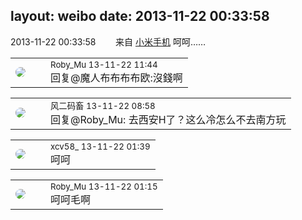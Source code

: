 layout: weibo
date: 2013-11-22 00:33:58
---
<meta name="referrer" content="no-referrer" />

2013-11-22 00:33:58  &nbsp;&nbsp;&nbsp;&nbsp;&nbsp;&nbsp; 来自 <a href="http://app.weibo.com/t/feed/22zMnn" rel="nofollow">小米手机</a>
呵呵…… ​​​

<table style="width: 100%;">
  <tr>
    <td style="width: 40px;"><img style="border-radius:50%" src="https://tva2.sinaimg.cn/crop.0.0.180.180.50/81fd9f09jw1e8qgp5bmzyj2050050aa8.jpg?KID=imgbed,tva&Expires=1624464803&ssig=eQmANRyNPn"></td>
    <td colspan="2"><small>Roby_Mu 13-11-22 11:44</small><br/>回复@魔人布布布布欧:沒錢啊</td>
  </tr>
</table>

<table style="width: 100%;">
  <tr>
    <td style="width: 40px;"><img style="border-radius:50%" src="https://tva3.sinaimg.cn/crop.0.0.639.639.50/6d2a6003jw8f3idy69w2gj20hs0hrt9g.jpg?KID=imgbed,tva&Expires=1624464803&ssig=CxPL3%2FUO%2BO"></td>
    <td colspan="2"><small>风二码畜 13-11-22 08:58</small><br/>回复@Roby_Mu: 去西安H了？这么冷怎么不去南方玩</td>
  </tr>
</table>

<table style="width: 100%;">
  <tr>
    <td style="width: 40px;"><img style="border-radius:50%" src="https://tva3.sinaimg.cn/crop.0.0.1242.1242.50/801f7e9ajw8f3peekcgoqj20yi0yidg9.jpg?KID=imgbed,tva&Expires=1624464803&ssig=xpPhr%2FDzSr"></td>
    <td colspan="2"><small>xcv58_ 13-11-22 01:39</small><br/>呵呵</td>
  </tr>
</table>

<table style="width: 100%;">
  <tr>
    <td style="width: 40px;"><img style="border-radius:50%" src="https://tva2.sinaimg.cn/crop.0.0.180.180.50/81fd9f09jw1e8qgp5bmzyj2050050aa8.jpg?KID=imgbed,tva&Expires=1624464803&ssig=eQmANRyNPn"></td>
    <td colspan="2"><small>Roby_Mu 13-11-22 01:15</small><br/>呵呵毛啊</td>
  </tr>
</table>

